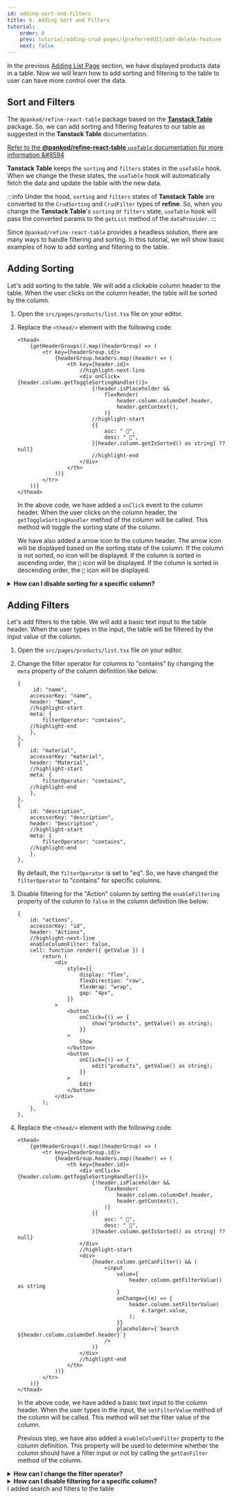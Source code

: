 ```yaml
---
id: adding-sort-and-filters
title: 6. Adding Sort and Filters
tutorial:
    order: 0
    prev: tutorial/adding-crud-pages/{preferredUI}/add-delete-feature
    next: false
---
```


In the previous [Adding List Page](/docs/tutorial/adding-crud-pages/headless/index) section, we have displayed products data in a table. Now we will learn how to add sorting and filtering to the table to user can have more control over the data.

## Sort and Filters

The `@pankod/refine-react-table` package based on the [**Tanstack Table**](https://tanstack.com/table/v8) package. So, we can add sorting and filtering features to our table as suggested in the **Tanstack Table** documentation.

[Refer to the **@pankod/refine-react-table** `useTable` documentation for more information &#8594](/docs/packages/documentation/react-table/)

**Tanstack Table** keeps the `sorting` and `filters` states in the `useTable` hook. When we change the these states, the `useTable` hook will automatically fetch the data and update the table with the new data.

:::info
Under the hood, `sorting` and `filters` states of **Tanstack Table** are converted to the `CrudSorting` and `CrudFilter` types of **refine**. So, when you change the **Tanstack Table**'s `sorting` or `filters` state, `useTable` hook will pass the converted params to the `getList` method of the `dataProvider`.
:::

Since `@pankod/refine-react-table` provides a headless solution, there are many ways to handle filtering and sorting. In this tutorial, we will show basic examples of how to add sorting and filtering to the table.

## Adding Sorting

Let's add sorting to the table. We will add a clickable column header to the table. When the user clicks on the column header, the table will be sorted by the column.

1. Open the `src/pages/products/list.tsx` file on your editor.

2. Replace the `<thead/>` element with the following code:

    ```tsx title="src/pages/products/list.tsx"
    <thead>
        {getHeaderGroups().map((headerGroup) => (
            <tr key={headerGroup.id}>
                {headerGroup.headers.map((header) => (
                    <th key={header.id}>
                        //highlight-next-line
                        <div onClick={header.column.getToggleSortingHandler()}>
                            {!header.isPlaceholder &&
                                flexRender(
                                    header.column.columnDef.header,
                                    header.getContext(),
                                )}
                            //highlight-start
                            {{
                                asc: " 🔼",
                                desc: " 🔽",
                            }[header.column.getIsSorted() as string] ?? null}
                            //highlight-end
                        </div>
                    </th>
                ))}
            </tr>
        ))}
    </thead>
    ```

    In the above code, we have added a `onClick` event to the column header. When the user clicks on the column header, the `getToggleSortingHandler` method of the column will be called. This method will toggle the sorting state of the column.

    We have also added a arrow icon to the column header. The arrow icon will be displayed based on the sorting state of the column. If the column is not sorted, no icon will be displayed. If the column is sorted in ascending order, the `🔼` icon will be displayed. If the column is sorted in descending order, the `🔽` icon will be displayed.

<details>
  <summary><strong>How can I disable sorting for a specific column?</strong></summary>

You can disable sorting for a specific column by setting the `enableSorting` property of the column to `false` in the column definition like below.

```tsx
{
    title: "Category",
    dataIndex: "cagegory",
    //highlight-next-line
    enableSorting: false,
},
```

</details>

## Adding Filters

Let's add filters to the table. We will add a basic text input to the table header. When the user types in the input, the table will be filtered by the input value of the column.

1. Open the `src/pages/products/list.tsx` file on your editor.

2. Change the filter operator for columns to "contains" by changing the `meta` property of the column definition like below:

    ```tsx
    {
         id: "name",
        accessorKey: "name",
        header: "Name",
        //highlight-start
        meta: {
            filterOperator: "contains",
        //highlight-end
        },
    },
    {
        id: "material",
        accessorKey: "material",
        header: "Material",
        //highlight-start
        meta: {
            filterOperator: "contains",
        //highlight-end
        },
    },
    {
        id: "description",
        accessorKey: "description",
        header: "Description",
        //highlight-start
        meta: {
            filterOperator: "contains",
        //highlight-end
        },
    },
    ```

    By default, the `filterOperator` is set to "eq". So, we have changed the `filterOperator` to "contains" for specific columns.

3. Disable filtering for the "Action" column by setting the `enableFiltering` property of the column to `false` in the column definition like below:

    ```tsx
    {
        id: "actions",
        accessorKey: "id",
        header: "Actions",
        //highlight-next-line
        enableColumnFilter: false,
        cell: function render({ getValue }) {
            return (
                <div
                    style={{
                        display: "flex",
                        flexDirection: "row",
                        flexWrap: "wrap",
                        gap: "4px",
                    }}
                >
                    <button
                        onClick={() => {
                            show("products", getValue() as string);
                        }}
                    >
                        Show
                    </button>
                    <button
                        onClick={() => {
                            edit("products", getValue() as string);
                        }}
                    >
                        Edit
                    </button>
                </div>
            );
        },
    },
    ```

4. Replace the `<thead/>` element with the following code:

    ```tsx
    <thead>
        {getHeaderGroups().map((headerGroup) => (
            <tr key={headerGroup.id}>
                {headerGroup.headers.map((header) => (
                    <th key={header.id}>
                        <div onClick={header.column.getToggleSortingHandler()}>
                            {!header.isPlaceholder &&
                                flexRender(
                                    header.column.columnDef.header,
                                    header.getContext(),
                                )}
                            {{
                                asc: " 🔼",
                                desc: " 🔽",
                            }[header.column.getIsSorted() as string] ?? null}
                        </div>
                        //highlight-start
                        <div>
                            {header.column.getCanFilter() && (
                                <input
                                    value={
                                        header.column.getFilterValue() as string
                                    }
                                    onChange={(e) => {
                                        header.column.setFilterValue(
                                            e.target.value,
                                        );
                                    }}
                                    placeholder={`Search ${header.column.columnDef.header}`}
                                />
                            )}
                        </div>
                        //highlight-end
                    </th>
                ))}
            </tr>
        ))}
    </thead>
    ```

    In the above code, we have added a basic text input to the column header. When the user types in the input, the `setFilterValue` method of the column will be called. This method will set the filter value of the column.

    Previous step, we have also added a `enableColumnFilter` property to the column definition. This property will be used to determine whether the column should have a filter input or not by calling the `getCanFilter` method of the column.

<details>
  <summary><strong>How can I change the filter operator?</strong></summary>

By default, filter operator is "eq" for columns. You can change the filter operator by passing the `filterOperator` property to the `meta` in column definition. For example, you can change the filter operator to "eq" like below:

```tsx
{
    title: "Category",
    dataIndex: "category",
    //highlight-start
    meta: {
        filterOperator: "eq",
    },
    //highlight-end
},
```

</details>

<details>
  <summary><strong>How can I disable filtering for a specific column?</strong></summary>

You can disable filtering for a specific column by setting the `enableColumnFilter` property of the column to `false` in the column definition like below.

```tsx
{
    title: "Category",
    dataIndex: "category",
    //highlight-next-line
    enableColumnFilter: false,
},
```

</details>

<Checklist>

<ChecklistItem id="add-search-and-filters-headless">
I added search and filters to the table
</ChecklistItem>

</Checklist>
